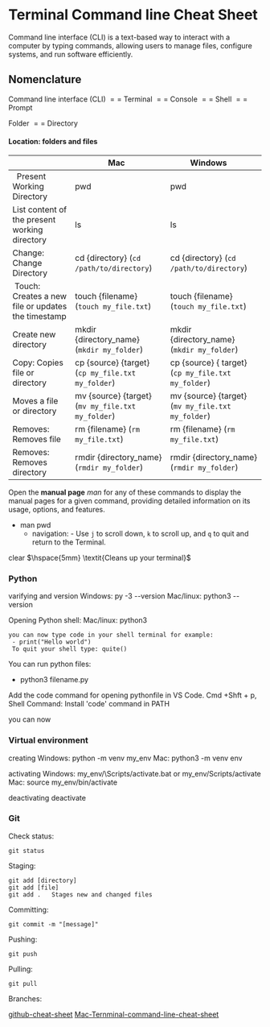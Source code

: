 # Terminal Command line Cheat Sheet

Command line interface (CLI) is a text-based way to interact with a computer by typing commands, allowing users to manage files, configure systems, and run software efficiently.

## Nomenclature

Command line interface (CLI) $==$ Terminal $==$ Console $==$ Shell $==$  Prompt

Folder $==$ Directory
#### Location: folders and files

|  | Mac   | Windows      |
|--|----------|-------------|
|    Present Working Directory  | pwd      | pwd |
| List content of the present working directory | ls        |  ls   |
| Change: Change Directory | cd {directory} (`cd /path/to/directory`) | cd {directory} (`cd /path/to/directory`)  |
|   Touch: Creates a new file or updates the timestamp  | touch {filename} (`touch my_file.txt`) | touch {filename} (`touch my_file.txt`)|
| Create new directory  | mkdir {directory_name} (`mkdir my_folder`)  | mkdir {directory_name} (`mkdir my_folder`)   |
| Copy: Copies file or directory | cp {source} {target} (`cp my_file.txt my_folder`)| cp {source}  { target} (`cp my_file.txt my_folder`)|
| Moves a file or directory| mv {source} {target} (`mv my_file.txt my_folder`)| mv {source} {target} (`mv my_file.txt my_folder`)|
|Removes: Removes file |  rm {filename} (`rm my_file.txt`) |  rm {filename} (`rm my_file.txt`)|
|Removes: Removes directory|  rmdir {directory_name} (`rmdir my_folder`) |  rmdir {directory_name}  (`rmdir my_folder`) |






Open the **manual page** $man$ for any of these commands to display the manual pages for a given command, providing detailed information on its usage, options, and features. 
- man pwd
	- navigation: - Use `j` to scroll down, `k` to scroll up, and `q` to quit and return to the Terminal.

 clear $\hspace{5mm} \textit{Cleans up your terminal}$
 
### Python

varifying and version
	Windows: py -3 --version
	Mac/linux: python3 --version
	
Opening Python shell:
	Mac/linux: python3
	
	you can now type code in your shell terminal for example:
	 - print("Hello world") 
	 To quit your shell type: quite()

You can run python files:
- python3 filename.py


Add the code command for opening pythonfile in VS Code. Cmd +Shft + p, Shell Command: Install 'code' command in PATH

you can now 
 

### Virtual environment
creating
	Windows: python -m venv my_env
	Mac: python3 -m venv env

activating
	Windows: my_env/\Scripts\/activate.bat or my_env\/Scripts\/activate
	Mac: source my_env/bin/activate
	
deactivating
	deactivate

### Git

Check status:

	git status

Staging:

	git add [directory]
	git add [file]
	git add .   Stages new and changed files
	
	
Committing:

	git commit -m "[message]"
	
Pushing:

	git push

Pulling:

	git pull

Branches:


[github-cheat-sheet](https://github.com/0nn0/git-basics-cheatsheet)
[Mac-Ternminal-command-line-cheat-sheet](https://github.com/0nn0/terminal-mac-cheatsheet)
